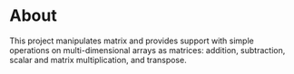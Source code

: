 # About
This project manipulates matrix and provides support with simple operations on multi-dimensional arrays as matrices: addition, subtraction, scalar and matrix multiplication, and transpose.
